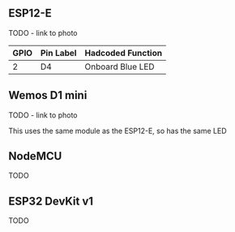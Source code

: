 
ESP12-E
-------------
TODO - link to photo

| GPIO | Pin Label | Hadcoded Function
|------|-----------|-------------------|
| 2 | D4 | Onboard Blue LED |

Wemos D1 mini
-------------
TODO - link to photo

This uses the same module as the ESP12-E, so has the same LED

NodeMCU
-------
TODO

ESP32 DevKit v1
---------------
TODO

